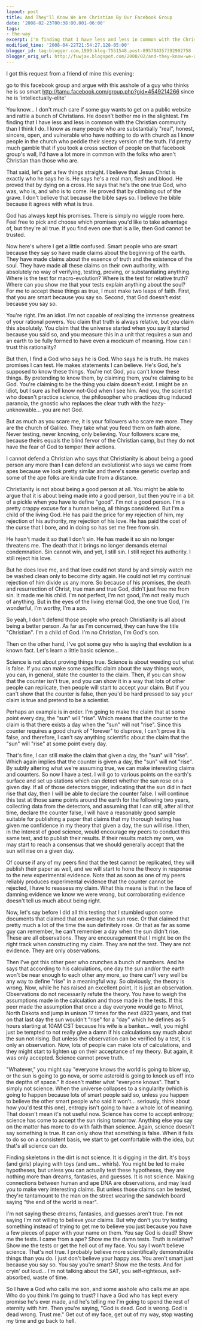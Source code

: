 ```yaml
---
layout: post
title: And They'll Know We Are Christian By Our Facebook Group
date: '2008-02-23T00:38:00.001-06:00'
tags:
- the-way
excerpt: I'm finding that I have less and less in common with the Christian community than I think I do.
modified_time: '2008-04-22T21:54:27.128-05:00'
blogger_id: tag:blogger.com,1999:blog-7551548.post-895784357392902758
blogger_orig_url: http://fuwjax.blogspot.com/2008/02/and-they-know-we-are-christian-by-our.html
---
```


I got this request from a friend of mine this evening:

go to this facebook group
and argue with this asshole of a guy who thinks he is so smart
http://tamu.facebook.com/group.php?gid=4549214266
since he is 'intellectually-elite'

You know... I don't much care if some guy wants to get on a public website and rattle a bunch of Christians. He doesn't bother me in the slightest. I'm finding that I have less and less in common with the Christian community than I think I do. I know as many people who are substantially "real", honest, sincere, open, and vulnerable who have nothing to do with church as I know people in the church who peddle their sleezy version of the truth. I'd pretty much gamble that if you took a cross section of people on that facebook group's wall, I'd have a lot more in common with the folks who aren't Christian than those who are.

That said, let's get a few things straight. I believe that Jesus Christ is exactly who he says he is. He says he's a real man, flesh and blood. He proved that by dying on a cross. He says that he's the one true God, who was, who is, and who is to come. He proved that by climbing out of the grave. I don't believe that because the bible says so. I believe the bible because it agrees with what is true.

God has always kept his promises. There is simply no wiggle room here. Feel free to pick and choose which promises you'd like to take advantage of, but they're all true. If you find even one that is a lie, then God cannot be trusted.

Now here's where I get a little confused. Smart people who are smart because they say so have made claims about the beginning of the earth. They have made claims about the essence of truth and the existence of the soul. They have made all these claims on their own authority, with absolutely no way of verifying, testing, proving, or substantiating anything. Where is the test for macro-evolution? Where is the test for relative truth? Where can you show me that your tests explain anything about the soul? For me to accept these things as true, I must make two leaps of faith. First, that you are smart because you say so. Second, that God doesn't exist because you say so.

You're right. I'm an idiot. I'm not capable of realizing the immense greatness of your rational powers. You claim that truth is always relative, but you claim this absolutely. You claim that the universe started when you say it started because you said so, and you measure this in a unit that requires a sun and an earth to be fully formed to have even a modicum of meaning. How can I trust this rationality?

But then, I find a God who says he is God. Who says he is truth. He makes promises I can test. He makes statements I can believe. He's God, he's supposed to know these things. You're not God, you can't know these things. By pretending to know them, by claiming them, you're claiming to be God. You're claiming to be the thing you claim doesn't exist. I might be an idiot, but I sure as hell know not-God when I see him. And you, the scientist who doesn't practice science, the philosopher who practices drug induced paranoia, the gnostic who replaces the clear truth with the hazy-unknowable... you are not God.

But as much as you scare me, it is your followers who scare me more. They are the church of Galileo. They take what you feed them on faith alone. Never testing, never knowing, only believing. Your followers scare me, because theirs equals the blind fervor of the Christian camp, but they do not have the fear of God to temper their actions.

I cannot defend a Christian who says that Christianity is about being a good person any more than I can defend an evolutionist who says we came from apes because we look pretty similar and there's some genetic overlap and some of the ape folks are kinda cute from a distance. 

Christianity is not about being a good person at all. You might be able to argue that it is about being made into a good person, but then you're in a bit of a pickle when you have to define "good". I'm not a good person. I'm a pretty crappy excuse for a human being, all things considered. But I'm a child of the living God. He has paid the price for my rejection of him, my rejection of his authority, my rejection of his love. He has paid the cost of the curse that I bore, and in doing so has set me free from sin.

He hasn't made it so that I don't sin. He has made it so sin no longer threatens me. The death that it brings no longer demands eternal condemnation. Sin cannot win, and yet, I still sin. I still reject his authority. I still reject his love.

But he does love me, and that love could not stand by and simply watch me be washed clean only to become dirty again. He could not let my continual rejection of him divide us any more. So because of his promises, the death and resurrection of Christ, true man and true God, didn't just free me from sin. It made me his child. I'm not perfect, I'm not good, I'm not really much of anything. But in the eyes of the living eternal God, the one true God, I'm wonderful, I'm worthy, I'm a son.

So yeah, I don't defend those people who preach Christianity is all about being a better person. As far as I'm concerned, they can have the title "Christian". I'm a child of God. I'm no Christian, I'm God's son.

Then on the other hand, I've got some guy who is saying that evolution is a known fact. Let's learn a little basic science...

Science is not about proving things true. Science is about weeding out what is false. If you can make some specific claim about the way things work, you can, in general, state the counter to the claim. Then, if you can show that the counter isn't true, and you can show it in a way that lots of other people can replicate, then people will start to accept your claim. But if you can't show that the counter is false, then you'd be hard pressed to say your claim is true and pretend to be a scientist.

Perhaps an example is in order. I'm going to make the claim that at some point every day, the "sun" will "rise". Which means that the counter to the claim is that there exists a day when the "sun" will not "rise". Since this counter requires a good chunk of "forever" to disprove, I can't prove it is false, and therefore, I can't say anything scientific about the claim that the "sun" will "rise" at some point every day.

That's fine, I can still make the claim that given a day, the "sun" will "rise". Which again implies that the counter is given a day, the "sun" will not "rise". By subtly altering what we're assuming true, we can make interesting claims and counters. So now I have a test. I will go to various points on the earth's surface and set up stations which can detect whether the sun rose on a given day. If all of those detectors trigger, indicating that the sun did in fact rise that day, then I will be able to declare the counter false. I will continue this test at those same points around the earth for the following two years, collecting data from the detectors, and assuming that I can still, after all that time, declare the counter false, I will have a reasonably good sample suitable for publishing a paper that claims that my thorough testing has given me confidence in my theory that given a day, the sun will rise. I then, in the interest of good science, would encourage my peers to conduct this same test, and to publish their results. If their results match my own, we may start to reach a consensus that we should generally accept that the sun will rise on a given day.

Of course if any of my peers find that the test cannot be replicated, they will publish their paper as well, and we will start to hone the theory in response to the new experimental evidence. Note that as soon as one of my peers reliably produces experimental evidence that the counter cannot be rejected, I have to reassess my claim. What this means is that in the face of damning evidence we know we were wrong, but corroborating evidence doesn't tell us much about being right.

Now, let's say before I did all this testing that I stumbled upon some documents that claimed that on average the sun rose. Or that claimed that pretty much a lot of the time the sun definitely rose. Or that as far as some guy can remember, he can't remember a day when the sun didn't rise. These are all observations. They are encouragement that I might be on the right track when constructing my claim. They are not the test. They are not evidence. They are only observations.

Then I've got this other peer who crunches a bunch of numbers. And he says that according to his calculations, one day the sun and/or the earth won't be near enough to each other any more, so there can't very well be any way to define "rise" in a meaningful way. So obviously, the theory is wrong. Now, while he has raised an excellent point, it is just an observation. Observations do not necessarily refute the theory. You have to weigh the assumptions made in the calculation and those made in the tests. If this peer made the assumption that once a day everyone would go to Minot, North Dakota and jump in unison 17 times for the next 4923 years, and that on that last day the sun wouldn't "rise" for a "day" which he defines as 5 hours starting at 10AM CST because his wife is a banker... well, you might just be tempted to not really give a damn if his calculations say much about the sun not rising. But unless the observation can be verified by a test, it is only an observation. Now, lots of people can make lots of calculations, and they might start to lighten up on their acceptance of my theory. But again, it was only accepted. Science cannot prove truth.

"Whatever," you might say "everyone knows the world is going to blow up, or the sun is going to go nova, or some asteroid is going to knock us off into the depths of space." It doesn't matter what "everyone knows". That's simply not science. When the universe collapses to a singularity (which is going to happen because lots of smart people said so, unless you happen to believe the other smart people who said it won't... seriously, think about how you'd test this one), entropy isn't going to have a whole lot of meaning. That doesn't mean it's not useful now. Science has come to accept entropy; science has come to accept the sun rising tomorrow. Anything else you say on the matter has more to do with faith than science. Again, science doesn't say something is true. It can only show that something is false. When it fails to do so on a consistent basis, we start to get comfortable with the idea, but that's all science can do.

Finding skeletons in the dirt is not science. It is digging in the dirt. It's boys (and girls) playing with toys (and um... whirls). You might be led to make hypotheses, but unless you can actually test these hypotheses, they are nothing more than dreams, fantasies, and guesses. It is not science. Making connections between human and ape DNA are observations, and may lead you to make very interesting claims. But unless those claims can be tested, they're tantamount to the man on the street wearing the sandwich board saying "the end of the world is near".

I'm not saying these dreams, fantasies, and guesses aren't true. I'm not saying I'm not willing to believe your claims. But why don't you try testing something instead of trying to get me to believe you just because you have a few pieces of paper with your name on them. You say God is dead? Show me the tests. I came from a ape? Show me the damn tests. Truth is relative? Show me the tests or get the hell out of my face. You say I won't believe science. That's not true. I probably believe more scientifically demonstrable things than you do. I just don't believe your happy ass. You aren't smart just because you say so. You say you're smart? Show me the tests. And for cryin' out loud... I'm not talking about the SAT, you self-righteous, self-absorbed, waste of time. 

So I have a God who calls me son, and some asshole who calls me an ape. Who do you think I'm going to trust? I have a God who has kept every promise he's ever made, and he's telling me I'm going to spend the rest of eternity with him. Then you're saying, "God is dead. God is wrong. God is dead wrong. Trust me." Get out of my face, get out of my way, stop wasting my time and go back to hell.
